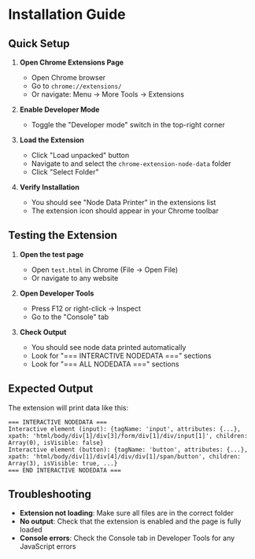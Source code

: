 # Installation Guide

## Quick Setup

1. **Open Chrome Extensions Page**
   - Open Chrome browser
   - Go to `chrome://extensions/`
   - Or navigate: Menu → More Tools → Extensions

2. **Enable Developer Mode**
   - Toggle the "Developer mode" switch in the top-right corner

3. **Load the Extension**
   - Click "Load unpacked" button
   - Navigate to and select the `chrome-extension-node-data` folder
   - Click "Select Folder"

4. **Verify Installation**
   - You should see "Node Data Printer" in the extensions list
   - The extension icon should appear in your Chrome toolbar

## Testing the Extension

1. **Open the test page**
   - Open `test.html` in Chrome (File → Open File)
   - Or navigate to any website

2. **Open Developer Tools**
   - Press F12 or right-click → Inspect
   - Go to the "Console" tab

3. **Check Output**
   - You should see node data printed automatically
   - Look for "=== INTERACTIVE NODEDATA ===" sections
   - Look for "=== ALL NODEDATA ===" sections

## Expected Output

The extension will print data like this:

```
=== INTERACTIVE NODEDATA ===
Interactive element (input): {tagName: 'input', attributes: {...}, xpath: 'html/body/div[1]/div[3]/form/div[1]/div/input[1]', children: Array(0), isVisible: false}
Interactive element (button): {tagName: 'button', attributes: {...}, xpath: 'html/body/div[1]/div[4]/div/div[1]/span/button', children: Array(3), isVisible: true, ...}
=== END INTERACTIVE NODEDATA ===
```

## Troubleshooting

- **Extension not loading**: Make sure all files are in the correct folder
- **No output**: Check that the extension is enabled and the page is fully loaded
- **Console errors**: Check the Console tab in Developer Tools for any JavaScript errors 